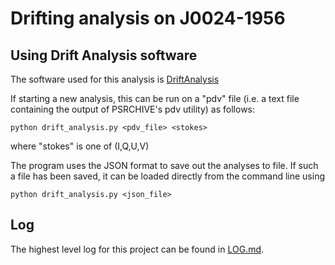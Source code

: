# Drifting analysis on J0024-1956

## Using Drift Analysis software

The software used for this analysis is [DriftAnalysis](https://github.com/robotopia/drift_analysis)

If starting a new analysis, this can be run on a "pdv" file (i.e. a text file containing the output of PSRCHIVE's pdv utility) as follows:

    python drift_analysis.py <pdv_file> <stokes>
    
where "stokes" is one of (I,Q,U,V)

The program uses the JSON format to save out the analyses to file. If such a file has been saved, it can be loaded directly from the command line using

    python drift_analysis.py <json_file>

## Log

The highest level log for this project can be found in [LOG.md](log.md).

